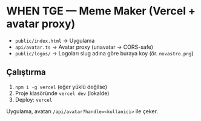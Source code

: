 # WHEN TGE — Meme Maker (Vercel + avatar proxy)

- `public/index.html` -> Uygulama
- `api/avatar.ts` -> Avatar proxy (unavatar -> CORS-safe)
- `public/logos/` -> Logoları slug adına göre buraya koy (ör. `novastro.png`)

## Çalıştırma
1) `npm i -g vercel` (eğer yüklü değilse)
2) Proje klasöründe `vercel dev` (lokalde)
3) Deploy: `vercel`

Uygulama, avatarı `/api/avatar?handle=<kullanici>` ile çeker.

